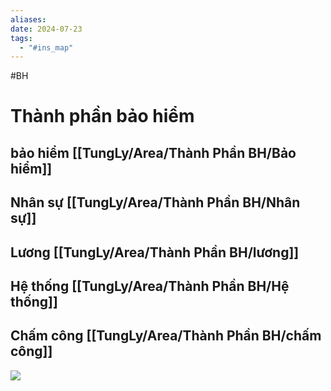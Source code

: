 ```yaml
---
aliases: 
date: 2024-07-23
tags:
  - "#ins_map"
---
```


#BH 
# Thành phần bảo hiểm
## bảo hiểm [[TungLy/Area/Thành Phần BH/Bảo hiểm]]
## Nhân sự [[TungLy/Area/Thành Phần BH/Nhân sự]]
## Lương [[TungLy/Area/Thành Phần BH/lương]]
## Hệ thống  [[TungLy/Area/Thành Phần BH/Hệ thống]]
## Chấm công [[TungLy/Area/Thành Phần BH/chấm công]]

![](file:///C:/Users/tung.ly/AppData/Local/Temp/msohtmlclip1/01/clip_image002.png)
